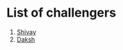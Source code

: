 # List of challengers
1. [Shivay](https://github.com/shivaylamba)
2. [Daksh](https://github.com/Daksh-Goel12)